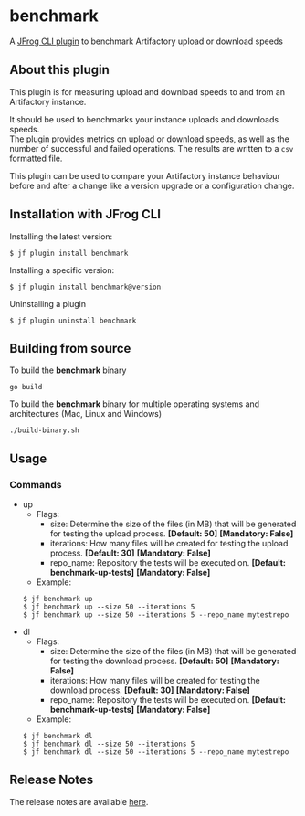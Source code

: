 # benchmark
A [JFrog CLI plugin](https://www.jfrog.com/confluence/display/CLI/JFrog+CLI#JFrogCLI-JFrogCLIPlugins) to benchmark Artifactory upload or download speeds

## About this plugin
This plugin is for measuring upload and download speeds to and from an Artifactory instance.

It should be used to benchmarks your instance uploads and downloads speeds.<br>
The plugin provides metrics on upload or download speeds, as well as the number of successful and failed operations. The results are written to a `csv` formatted file.

This plugin can be used to compare your Artifactory instance behaviour before and after a change like a version upgrade or a configuration change.

## Installation with JFrog CLI
Installing the latest version:

`$ jf plugin install benchmark`

Installing a specific version:

`$ jf plugin install benchmark@version`

Uninstalling a plugin

`$ jf plugin uninstall benchmark`

## Building from source
To build the **benchmark** binary
```shell
go build
```
To build the **benchmark** binary for multiple operating systems and architectures (Mac, Linux and Windows)
```shell
./build-binary.sh
```

## Usage
### Commands
* up
    - Flags:
        - size: Determine the size of the files (in MB) that will be generated for testing the upload process. **[Default: 50]** **[Mandatory: False]**
        - iterations: How many files will be created for testing the upload process. **[Default: 30]** **[Mandatory: False]**
        - repo_name: Repository the tests will be executed on. **[Default: benchmark-up-tests]** **[Mandatory: False]**
    - Example:
    ```
  $ jf benchmark up
  $ jf benchmark up --size 50 --iterations 5
  $ jf benchmark up --size 50 --iterations 5 --repo_name mytestrepo
  ```
* dl
    - Flags:
        - size: Determine the size of the files (in MB) that will be generated for testing the download process. **[Default: 50]** **[Mandatory: False]**
        - iterations: How many files will be created for testing the download process. **[Default: 30]** **[Mandatory: False]**
        - repo_name: Repository the tests will be executed on. **[Default: benchmark-up-tests]** **[Mandatory: False]**
    - Example:
    ```
  $ jf benchmark dl  
  $ jf benchmark dl --size 50 --iterations 5
  $ jf benchmark dl --size 50 --iterations 5 --repo_name mytestrepo
  ```


## Release Notes
The release notes are available [here](RELEASE.md).
